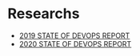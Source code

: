 # Researchs

- [2019 STATE OF DEVOPS REPORT](https://puppet.com/resources/report/2019-state-of-devops-report)
- [2020 STATE OF DEVOPS REPORT](https://puppet.com/resources/report/2020-state-of-devops-report/)